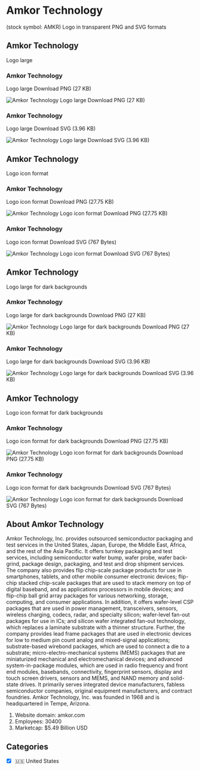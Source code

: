 # Amkor Technology
 (stock symbol: AMKR) Logo in transparent PNG and SVG formats

## Amkor Technology
 Logo large

### Amkor Technology
 Logo large Download PNG (27 KB)

![Amkor Technology
 Logo large Download PNG (27 KB)](/img/orig/AMKR_BIG-0847274b.png)

### Amkor Technology
 Logo large Download SVG (3.96 KB)

![Amkor Technology
 Logo large Download SVG (3.96 KB)](/img/orig/AMKR_BIG-e89bc4bd.svg)

## Amkor Technology
 Logo icon format

### Amkor Technology
 Logo icon format Download PNG (27.75 KB)

![Amkor Technology
 Logo icon format Download PNG (27.75 KB)](/img/orig/AMKR-0a3b3180.png)

### Amkor Technology
 Logo icon format Download SVG (767 Bytes)

![Amkor Technology
 Logo icon format Download SVG (767 Bytes)](/img/orig/AMKR-b878ad97.svg)

## Amkor Technology
 Logo large for dark backgrounds

### Amkor Technology
 Logo large for dark backgrounds Download PNG (27 KB)

![Amkor Technology
 Logo large for dark backgrounds Download PNG (27 KB)](/img/orig/AMKR_BIG.D-023b9f20.png)

### Amkor Technology
 Logo large for dark backgrounds Download SVG (3.96 KB)

![Amkor Technology
 Logo large for dark backgrounds Download SVG (3.96 KB)](/img/orig/AMKR_BIG.D-5e937680.svg)

## Amkor Technology
 Logo icon format for dark backgrounds

### Amkor Technology
 Logo icon format for dark backgrounds Download PNG (27.75 KB)

![Amkor Technology
 Logo icon format for dark backgrounds Download PNG (27.75 KB)](/img/orig/AMKR.D-2537198e.png)

### Amkor Technology
 Logo icon format for dark backgrounds Download SVG (767 Bytes)

![Amkor Technology
 Logo icon format for dark backgrounds Download SVG (767 Bytes)](/img/orig/AMKR.D-a3429742.svg)

## About Amkor Technology


Amkor Technology, Inc. provides outsourced semiconductor packaging and test services in the United States, Japan, Europe, the Middle East, Africa, and the rest of the Asia Pacific. It offers turnkey packaging and test services, including semiconductor wafer bump, wafer probe, wafer back-grind, package design, packaging, and test and drop shipment services. The company also provides flip chip-scale package products for use in smartphones, tablets, and other mobile consumer electronic devices; flip-chip stacked chip-scale packages that are used to stack memory on top of digital baseband, and as applications processors in mobile devices; and flip-chip ball grid array packages for various networking, storage, computing, and consumer applications. In addition, it offers wafer-level CSP packages that are used in power management, transceivers, sensors, wireless charging, codecs, radar, and specialty silicon; wafer-level fan-out packages for use in ICs; and silicon wafer integrated fan-out technology, which replaces a laminate substrate with a thinner structure. Further, the company provides lead frame packages that are used in electronic devices for low to medium pin count analog and mixed-signal applications; substrate-based wirebond packages, which are used to connect a die to a substrate; micro-electro-mechanical systems (MEMS) packages that are miniaturized mechanical and electromechanical devices; and advanced system-in-package modules, which are used in radio frequency and front end modules, basebands, connectivity, fingerprint sensors, display and touch screen drivers, sensors and MEMS, and NAND memory and solid-state drives. It primarily serves integrated device manufacturers, fabless semiconductor companies, original equipment manufacturers, and contract foundries. Amkor Technology, Inc. was founded in 1968 and is headquartered in Tempe, Arizona.

1. Website domain: amkor.com
2. Employees: 30400
3. Marketcap: $5.49 Billion USD


## Categories
- [x] 🇺🇸 United States
